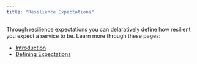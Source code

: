 ```yaml
---
title: "Resilience Expectations"
---
```


Through resilience expectations you can delaratively define how resilient you expect a service to be. Learn more through these pages:

* [Introduction](/learn/60-resilience-expectations/10-introduction)
* [Defining Expectations](/learn/60-resilience-expectations/20-definition)

